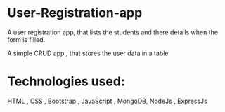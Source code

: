 # User-Registration-app
A user registration app, that lists the students and there details when the form is filled.

A simple CRUD app , that stores the user data in a table

# Technologies used:
HTML , CSS , Bootstrap , JavaScript , MongoDB, NodeJs , ExpressJs




